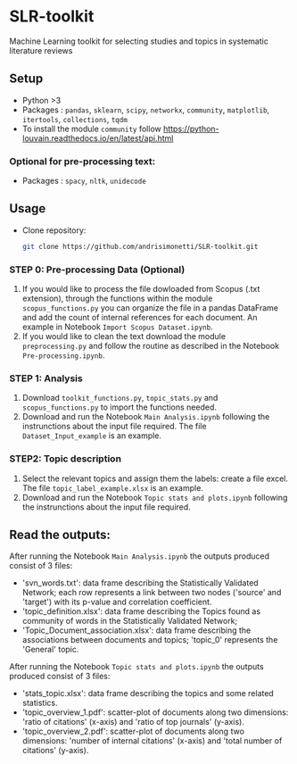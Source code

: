 # SLR-toolkit
Machine Learning toolkit for selecting studies and topics in systematic literature reviews


## Setup
- Python >3
- Packages : `pandas`, `sklearn`, `scipy`, `networkx`, `community`, `matplotlib`, `itertools`, `collections`, `tqdm`
- To install the module `community` follow https://python-louvain.readthedocs.io/en/latest/api.html
### Optional for pre-processing text:
 - Packages : `spacy`, `nltk`, `unidecode`


## Usage
- Clone repository:
   ```bash
   git clone https://github.com/andrisimonetti/SLR-toolkit.git

### STEP 0: Pre-processing Data (Optional)
1. If you would like to process the file dowloaded from Scopus (.txt extension), through the functions within the module `scopus_functions.py` you can organize the file in a pandas DataFrame and add the count of internal references for each document. An example in Notebook `Import Scopus Dataset.ipynb`.
2. If you would like to clean the text download the module `preprocessing.py` and follow the routine as described in the Notebook `Pre-processing.ipynb`.

### STEP 1: Analysis
1. Download `toolkit_functions.py`, `topic_stats.py` and `scopus_functions.py` to import the functions needed.
2. Download and run the Notebook `Main Analysis.ipynb` following the instrunctions about the input file required. The file `Dataset_Input_example` is an example.

   
### STEP2: Topic description
1. Select the relevant topics and assign them the labels: create a file excel. The file  `topic_label_example.xlsx` is an example.
2. Download and run the Notebook `Topic stats and plots.ipynb` following the instrunctions about the input file required.


## Read the outputs:
After running the Notebook `Main Analysis.ipynb` the outputs produced consist of 3 files: 
   - 'svn_words.txt': data frame describing the Statistically Validated Network; each row represents a link between two nodes ('source' and 'target') with its p-value and correlation coefficient.
   - 'topic_definition.xlsx': data frame describing the Topics found as community of words in the Statistically Validated Network;
   - 'Topic_Document_association.xlsx': data frame describing the associations between documents and topics; 'topic_0' represents the 'General'
 topic.


After running the Notebook `Topic stats and plots.ipynb` the outputs produced consist of 3 files:
   - 'stats_topic.xlsx': data frame describing the topics and some related statistics.
   - 'topic_overview_1.pdf': scatter-plot of documents along two dimensions: 'ratio of citations' (x-axis) and 'ratio of top journals' (y-axis).
   - 'topic_overview_2.pdf': scatter-plot of documents along two dimensions: 'number of internal citations' (x-axis) and 'total number of citations' (y-axis).
